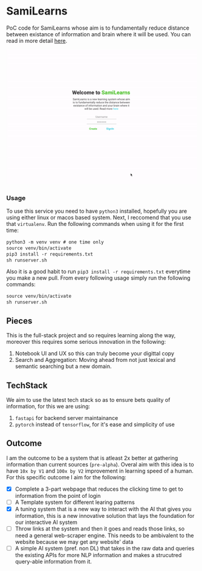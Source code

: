 # SamiLearns

PoC code for SamiLearns whose aim is to fundamentally reduce distance between existance of information and brain where it will be used. You can read in more detail [here](https://coda.io/@yash-bonde/learning-system).

<img src="assets/poc.gif">

### Usage

To use this service you need to have `python3` installed, hopefully you are using either linux or macos based system. Next, I reccomend that you use that `virtualenv`. Run the following commands when using it for the first time:
```shell
python3 -m venv venv # one time only
source venv/bin/activate
pip3 install -r requirements.txt
sh runserver.sh
```

Also it is a good habit to run `pip3 install -r requirements.txt` everytime you make a new pull. From every following usage simply run the following commands:
```shell
source venv/bin/activate
sh runserver.sh
```

## Pieces

This is the full-stack project and so requires learning along the way, moreover this requires some serious innovation in the following:
1. Notebook UI and UX so this can truly become your digittal copy
2. Search and Aggregation: Moving ahead from not just lexical and semantic searching but a new domain.

## TechStack

We aim to use the latest tech stack so as to ensure bets quality of information, for this we are using:
1. `fastapi` for backend server maintainance
2. `pytorch` instead of `tensorflow`, for it's ease and simplicity of use

## Outcome

I am the outcome to be a system that is atleast 2x better at gathering information than current sources (`pre-alpha`). Overal aim with this idea is to have `10x by V1` and `100x by V2` improvement in learning speed of a human. For this specific outcome I aim for the following:

- [X] Complete a 3-part webpage that reduces the clicking time to get to information from the point of login
- [ ] A Template system for different learing patterns
- [X] A tuning system that is a new way to interact with the AI that gives you information, this is a new innovative solution that lays the foundation for our interactive AI system
- [ ] Throw links at the system and then it goes and reads those links, so need a general web-scraper engine. This needs to be ambivalent to the website because we may get any website' data
- [ ] A simple AI system (pref. non DL) that takes in the raw data and queries the existing APIs for more NLP information and makes a strucutred query-able information from it.
